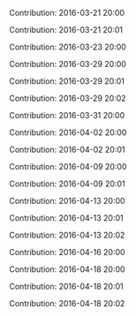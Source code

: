 Contribution: 2016-03-21 20:00

Contribution: 2016-03-21 20:01

Contribution: 2016-03-23 20:00

Contribution: 2016-03-29 20:00

Contribution: 2016-03-29 20:01

Contribution: 2016-03-29 20:02

Contribution: 2016-03-31 20:00

Contribution: 2016-04-02 20:00

Contribution: 2016-04-02 20:01

Contribution: 2016-04-09 20:00

Contribution: 2016-04-09 20:01

Contribution: 2016-04-13 20:00

Contribution: 2016-04-13 20:01

Contribution: 2016-04-13 20:02

Contribution: 2016-04-16 20:00

Contribution: 2016-04-18 20:00

Contribution: 2016-04-18 20:01

Contribution: 2016-04-18 20:02

